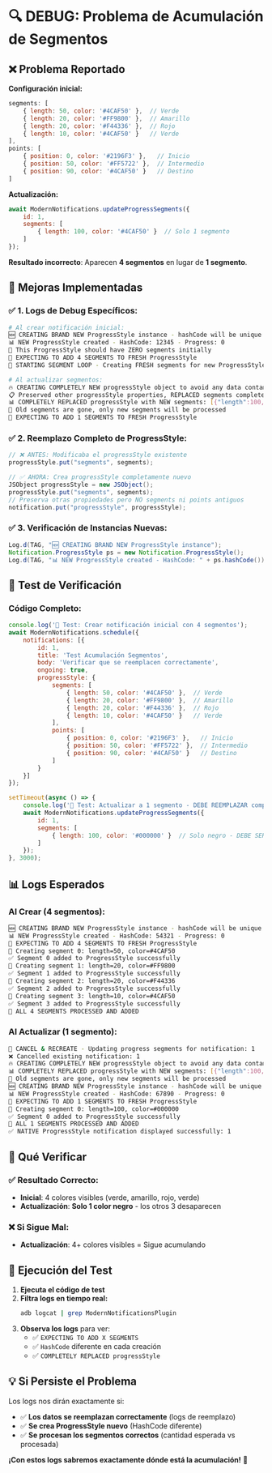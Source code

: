 # 🔍 **DEBUG: Problema de Acumulación de Segmentos**

## ❌ **Problema Reportado**

**Configuración inicial:**
```javascript
segments: [
    { length: 50, color: '#4CAF50' },  // Verde
    { length: 20, color: '#FF9800' },  // Amarillo  
    { length: 20, color: '#F44336' },  // Rojo
    { length: 10, color: '#4CAF50' }   // Verde
],
points: [
    { position: 0, color: '#2196F3' },   // Inicio
    { position: 50, color: '#FF5722' },  // Intermedio
    { position: 90, color: '#4CAF50' }   // Destino
]
```

**Actualización:**
```javascript
await ModernNotifications.updateProgressSegments({
    id: 1,
    segments: [
        { length: 100, color: '#4CAF50' }  // Solo 1 segmento
    ]
});
```

**Resultado incorrecto**: Aparecen **4 segmentos** en lugar de **1 segmento**.

## 🚀 **Mejoras Implementadas**

### **✅ 1. Logs de Debug Específicos:**

```bash
# Al crear notificación inicial:
🆕 CREATING BRAND NEW ProgressStyle instance - hashCode will be unique
📊 NEW ProgressStyle created - HashCode: 12345 - Progress: 0
🔄 This ProgressStyle should have ZERO segments initially
🔢 EXPECTING TO ADD 4 SEGMENTS TO FRESH ProgressStyle
🚀 STARTING SEGMENT LOOP - Creating FRESH segments for new ProgressStyle

# Al actualizar segmentos:
🔥 CREATING COMPLETELY NEW progressStyle object to avoid any data contamination
📋 Preserved other progressStyle properties, REPLACED segments completely
📊 COMPLETELY REPLACED progressStyle with NEW segments: [{"length":100,"color":"#4CAF50"}]
🚮 Old segments are gone, only new segments will be processed
🔢 EXPECTING TO ADD 1 SEGMENTS TO FRESH ProgressStyle
```

### **✅ 2. Reemplazo Completo de ProgressStyle:**

```java
// ❌ ANTES: Modificaba el progressStyle existente
progressStyle.put("segments", segments);

// ✅ AHORA: Crea progressStyle completamente nuevo
JSObject progressStyle = new JSObject();
progressStyle.put("segments", segments);
// Preserva otras propiedades pero NO segments ni points antiguos
notification.put("progressStyle", progressStyle);
```

### **✅ 3. Verificación de Instancias Nuevas:**

```java
Log.d(TAG, "🆕 CREATING BRAND NEW ProgressStyle instance");
Notification.ProgressStyle ps = new Notification.ProgressStyle();
Log.d(TAG, "📊 NEW ProgressStyle created - HashCode: " + ps.hashCode());
```

## 🧪 **Test de Verificación**

### **Código Completo:**
```javascript
console.log('🧪 Test: Crear notificación inicial con 4 segmentos');
await ModernNotifications.schedule({
    notifications: [{
        id: 1,
        title: 'Test Acumulación Segmentos',
        body: 'Verificar que se reemplacen correctamente',
        ongoing: true,
        progressStyle: {
            segments: [
                { length: 50, color: '#4CAF50' },  // Verde
                { length: 20, color: '#FF9800' },  // Amarillo
                { length: 20, color: '#F44336' },  // Rojo
                { length: 10, color: '#4CAF50' }   // Verde
            ],
            points: [
                { position: 0, color: '#2196F3' },   // Inicio
                { position: 50, color: '#FF5722' },  // Intermedio
                { position: 90, color: '#4CAF50' }   // Destino
            ]
        }
    }]
});

setTimeout(async () => {
    console.log('🔄 Test: Actualizar a 1 segmento - DEBE REEMPLAZAR completamente');
    await ModernNotifications.updateProgressSegments({
        id: 1,
        segments: [
            { length: 100, color: '#000000' }  // Solo negro - DEBE SER EL ÚNICO
        ]
    });
}, 3000);
```

## 📊 **Logs Esperados**

### **Al Crear (4 segmentos):**
```bash
🆕 CREATING BRAND NEW ProgressStyle instance - hashCode will be unique
📊 NEW ProgressStyle created - HashCode: 54321 - Progress: 0
🔢 EXPECTING TO ADD 4 SEGMENTS TO FRESH ProgressStyle
🔵 Creating segment 0: length=50, color=#4CAF50
✅ Segment 0 added to ProgressStyle successfully
🔵 Creating segment 1: length=20, color=#FF9800
✅ Segment 1 added to ProgressStyle successfully
🔵 Creating segment 2: length=20, color=#F44336
✅ Segment 2 added to ProgressStyle successfully
🔵 Creating segment 3: length=10, color=#4CAF50
✅ Segment 3 added to ProgressStyle successfully
🎉 ALL 4 SEGMENTS PROCESSED AND ADDED
```

### **Al Actualizar (1 segmento):**
```bash
🔄 CANCEL & RECREATE - Updating progress segments for notification: 1
❌ Cancelled existing notification: 1
🔥 CREATING COMPLETELY NEW progressStyle object to avoid any data contamination
📊 COMPLETELY REPLACED progressStyle with NEW segments: [{"length":100,"color":"#000000"}]
🚮 Old segments are gone, only new segments will be processed
🆕 CREATING BRAND NEW ProgressStyle instance - hashCode will be unique
📊 NEW ProgressStyle created - HashCode: 67890 - Progress: 0  
🔢 EXPECTING TO ADD 1 SEGMENTS TO FRESH ProgressStyle
🔵 Creating segment 0: length=100, color=#000000
✅ Segment 0 added to ProgressStyle successfully
🎉 ALL 1 SEGMENTS PROCESSED AND ADDED
✅ NATIVE ProgressStyle notification displayed successfully: 1
```

## 🎯 **Qué Verificar**

### **✅ Resultado Correcto:**
- **Inicial**: 4 colores visibles (verde, amarillo, rojo, verde)
- **Actualización**: **Solo 1 color negro** - los otros 3 desaparecen

### **❌ Si Sigue Mal:**
- **Actualización**: 4+ colores visibles = Sigue acumulando

## 🔧 **Ejecución del Test**

1. **Ejecuta el código de test**
2. **Filtra logs en tiempo real:**
   ```bash
   adb logcat | grep ModernNotificationsPlugin
   ```
3. **Observa los logs** para ver:
   - ✅ `EXPECTING TO ADD X SEGMENTS` 
   - ✅ `HashCode` diferente en cada creación
   - ✅ `COMPLETELY REPLACED progressStyle`

## 💡 **Si Persiste el Problema**

Los logs nos dirán exactamente si:
- ✅ **Los datos se reemplazan correctamente** (logs de reemplazo)
- ✅ **Se crea ProgressStyle nuevo** (HashCode diferente)  
- ✅ **Se procesan los segmentos correctos** (cantidad esperada vs procesada)

**¡Con estos logs sabremos exactamente dónde está la acumulación!** 🎯